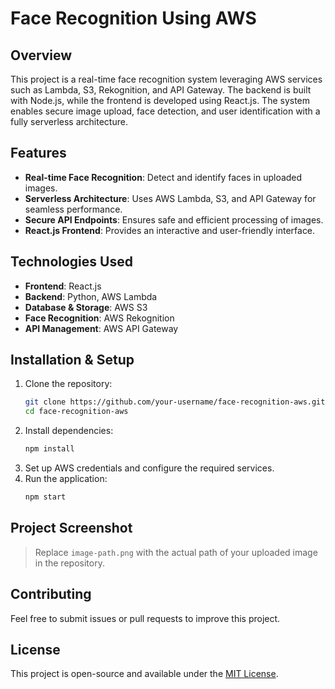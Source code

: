 # Face Recognition Using AWS

## Overview

This project is a real-time face recognition system leveraging AWS services such as Lambda, S3, Rekognition, and API Gateway. The backend is built with Node.js, while the frontend is developed using React.js. The system enables secure image upload, face detection, and user identification with a fully serverless architecture.

## Features

- **Real-time Face Recognition**: Detect and identify faces in uploaded images.
- **Serverless Architecture**: Uses AWS Lambda, S3, and API Gateway for seamless performance.
- **Secure API Endpoints**: Ensures safe and efficient processing of images.
- **React.js Frontend**: Provides an interactive and user-friendly interface.

## Technologies Used

- **Frontend**: React.js
- **Backend**: Python, AWS Lambda
- **Database & Storage**: AWS S3
- **Face Recognition**: AWS Rekognition
- **API Management**: AWS API Gateway

## Installation & Setup

1. Clone the repository:
   ```sh
   git clone https://github.com/your-username/face-recognition-aws.git
   cd face-recognition-aws
   ```
2. Install dependencies:
   ```sh
   npm install
   ```
3. Set up AWS credentials and configure the required services.
4. Run the application:
   ```sh
   npm start
   ```

## Project Screenshot



> Replace `image-path.png` with the actual path of your uploaded image in the repository.

## Contributing

Feel free to submit issues or pull requests to improve this project.

## License

This project is open-source and available under the [MIT License](LICENSE).

